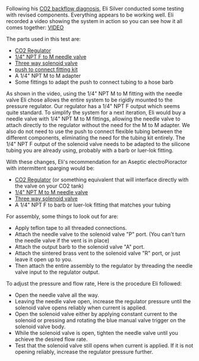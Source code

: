 Following his [CO2 backflow diagnosis](1.%20CO2%20backflow%20diagnosis%20-%20Eli%20Silver.md), Eli Silver conducted some testing with revised components. Everything appears to be working well.  Eli recorded a video showing the system in action so you can see how it all comes together: [VIDEO](CO2_sparging_system_walkthrough.MOV)

The parts used in this test are:
- [CO2 Regulator](https://www.amazon.com/dp/B0CP98JBCL/?coliid=I31R3M4KGH3J9Q&colid=3BA60TTIEFPNP&ref_=list_c_wl_lv_ov_lig_dp_it&th=1)
- [1/4" NPT F to M needle valve](https://www.amazon.com/dp/B08BNRTHBX/?coliid=I1Q3WKAYTHH755&colid=3BA60TTIEFPNP&psc=1&ref_=list_c_wl_lv_ov_lig_dp_it)
- [Three way solenoid valve](https://www.amazon.com/dp/B0BWDR2L7S/?coliid=I1AJR5OT4AT4H5&colid=3BA60TTIEFPNP&psc=1&ref_=list_c_wl_lv_ov_lig_dp_it)
- [push to connect fitting kit](https://www.amazon.com/dp/B0DM1YXHDL/?coliid=I1MDEH4TOK2VHL&colid=3BA60TTIEFPNP&psc=1&ref_=list_c_wl_lv_ov_lig_dp_it)
- A 1/4" NPT M to M adapter 
- Some fittings to adapt the push to connect tubing to a hose barb

As shown in the video, using the 1/4" NPT M to M fitting with the needle valve Eli chose allows the entire system to be rigidly mounted to the pressure regulator. Our regulator has a 1/4" NPT F output which seems quite standard. To simplify the system for a next iteration, Eli would buy a needle valve with 1/4" NPT M to M fittings, allowing the needle valve to attach directly to the regulator without the need for the M to M adapter. We also do not need to use the push to connect flexible tubing between the different components, eliminating the need for the tubing kit entirely. The 1/4" NPT F output of the solenoid valve needs to be adapted to the silicone tubing you are already using, probably with a barb or luer-lok fitting.

With these changes, Eli's recommendation for an Aseptic electroPioractor with intermittent sparging would be:
- [CO2 Regulator](https://www.amazon.com/dp/B0CP98JBCL/?coliid=I31R3M4KGH3J9Q&colid=3BA60TTIEFPNP&ref_=list_c_wl_lv_ov_lig_dp_it&th=1) (or something equivalent that will interface directly with the valve on your CO2 tank)
- [1/4" NPT M to M needle valve](https://www.amazon.com/PIC-NV-B-1-4-MXM-Needle-Connection/dp/B00FBQ2GKU/ref=sr_1_26?crid=3C0XM6BVH5WXO&dib=eyJ2IjoiMSJ9.e941u_ZLkt4bY2D7gFl6Yuz84_kGJ7Hi0unmSKY-9WsXh82NY-am_Zx078V3wIbkVhm1v-tkH-lRBCDeJImar-Bs2unWY_cv1QgsJAim4fVADk1ac2tXlDOYwJnPiy2cL8f_hECZP2Kc4QPl1FCRfmYEDZJlF4KhLyb6rNQFrSxgYgsRXGI5_9vbZ4u7TLF-qsIrP6tXTvsvWGV20PECkA.dQMoPJa9E4P5p4miZbGMn0O4SZKxKrYL1QCAJDxU4rU&dib_tag=se&keywords=1%2F4%22%2BM%2Bto%2BM%2Bneedle%2Bvalve&qid=1760045559&sprefix=1%2F4%2Bm%2Bto%2Bm%2Bneedle%2Bvalve%2B%2Caps%2C82&sr=8-26&xpid=eTh1TG8Rgj-c_&th=1)
- [Three way solenoid valve](https://www.amazon.com/dp/B0BWDR2L7S/?coliid=I1AJR5OT4AT4H5&colid=3BA60TTIEFPNP&psc=1&ref_=list_c_wl_lv_ov_lig_dp_it)
- A 1/4" NPT F to barb or luer-lok fitting that matches your tubing

For assembly, some things to look out for are:
- Apply teflon tape to all threaded connections.
- Attach the needle valve to the solenoid valve "P" port. (You can't turn the needle valve if the vent is in place)
- Attach the output barb to the solenoid valve "A" port. 
- Attach the sintered brass vent to the solenoid valve "R" port, or just leave it open up to you.
- Then attach the entire assembly to the regulator by threading the needle valve input to the regulator output.

To adjust the pressure and flow rate, Here is the procedure Eli followed:
- Open the needle valve all the way.
- Leaving the needle valve open, increase the regulator pressure until the solenoid valve opens reliably when current is applied.
- Open the solenoid valve either by applying constant current to the solenoid or pressing and rotating the blue manual valve trigger on the solenoid valve body.
- While the solenoid valve is open, tighten the needle valve until you achieve the desired flow rate. 
- Test that the solenoid valve still opens when current is applied. If it is not opening reliably, increase the regulator pressure further.